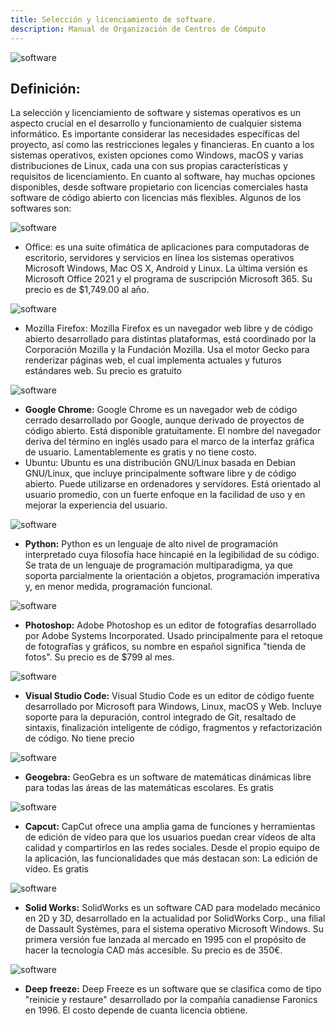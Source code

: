 ```yaml
---
title: Selección y licenciamiento de software.
description: Manual de Organización de Centros de Cómputo
---
```


![software](https://manualcc.eloychavez.dev/software.jpg)

## Definición:
La selección y licenciamiento de software y sistemas operativos es un aspecto crucial en el desarrollo y funcionamiento de cualquier sistema informático. Es importante considerar las necesidades específicas del proyecto, así como las restricciones legales y financieras.
En cuanto a los sistemas operativos, existen opciones como Windows, macOS y varias distribuciones de Linux, cada una con sus propias características y requisitos de licenciamiento.
En cuanto al software, hay muchas opciones disponibles, desde software propietario con licencias comerciales hasta software de código abierto con licencias más flexibles.
Algunos de los softwares son:



![software](https://manualcc.eloychavez.dev/office.png)
- Office: es una suite ofimática de aplicaciones para computadoras de escritorio, servidores y servicios en línea los sistemas operativos Microsoft Windows, Mac OS X, Android y Linux. La última versión es Microsoft Office 2021 y el programa de suscripción Microsoft 365. Su precio es de $1,749.00 al año.


![software](https://manualcc.eloychavez.dev/mozillafirefox.png)
- Mozilla Firefox: Mozilla Firefox es un navegador web libre y de código abierto desarrollado para distintas plataformas, está coordinado por la Corporación Mozilla y la Fundación Mozilla. Usa el motor Gecko para renderizar páginas web, el cual implementa actuales y futuros estándares web. Su precio es gratuito



![software](https://manualcc.eloychavez.dev/google.png)
- **Google Chrome:** Google Chrome es un navegador web de código cerrado desarrollado por Google, aunque derivado de proyectos de código abierto. Está disponible gratuitamente. El nombre del navegador deriva del término en inglés usado para el marco de la interfaz gráfica de usuario. Lamentablemente es gratis y no tiene costo.
- Ubuntu: Ubuntu es una distribución GNU/Linux basada en Debian GNU/Linux, que incluye principalmente software libre y de código abierto. Puede utilizarse en ordenadores y servidores. Está orientado al usuario promedio, con un fuerte enfoque en la facilidad de uso y en mejorar la experiencia del usuario.



![software](https://manualcc.eloychavez.dev/python.png)
- **Python:** Python es un lenguaje de alto nivel de programación interpretado cuya filosofía hace hincapié en la legibilidad de su código. Se trata de un lenguaje de programación multiparadigma, ya que soporta parcialmente la orientación a objetos, programación imperativa y, en menor medida, programación funcional.




![software](https://manualcc.eloychavez.dev/photoshop.png)
- **Photoshop:** Adobe Photoshop es un editor de fotografías desarrollado por Adobe Systems Incorporated. Usado principalmente para el retoque de fotografías y gráficos, su nombre en español significa "tienda de fotos".  Su precio es de $799 al mes.




![software](https://manualcc.eloychavez.dev/visualstudio.jpg)
- **Visual Studio Code:** Visual Studio Code es un editor de código fuente desarrollado por Microsoft para Windows, Linux, macOS y Web. Incluye soporte para la depuración, control integrado de Git, resaltado de sintaxis, finalización inteligente de código, fragmentos y refactorización de código. No tiene precio




![software](https://manualcc.eloychavez.dev/geogebra.png)
- **Geogebra:** GeoGebra es un software de matemáticas dinámicas libre para todas las áreas de las matemáticas escolares. Es gratis



![software](https://manualcc.eloychavez.dev/capcut.png)
- **Capcut:** CapCut ofrece una amplia gama de funciones y herramientas de edición de vídeo para que los usuarios puedan crear vídeos de alta calidad y compartirlos en las redes sociales. Desde el propio equipo de la aplicación, las funcionalidades que más destacan son: La edición de vídeo. Es gratis



![software](https://manualcc.eloychavez.dev/solidworks.jpg)
- **Solid Works:** SolidWorks es un software CAD para modelado mecánico en 2D y 3D, desarrollado en la actualidad por SolidWorks Corp., una filial de Dassault Systèmes, para el sistema operativo Microsoft Windows. Su primera versión fue lanzada al mercado en 1995 con el propósito de hacer la tecnología CAD más accesible. Su precio es de 350€.


![software](https://manualcc.eloychavez.dev/deepfreeze.jpg)
- **Deep freeze:** Deep Freeze es un software que se clasifica como de tipo "reinicie y restaure" desarrollado por la compañía canadiense Faronics en 1996. El costo depende de cuanta licencia obtiene.

